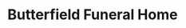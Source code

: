 ---
title: "Butterfield Funeral Home"
url: /cranston/butterfield-funeral-home/
shop: Bestattungen
---